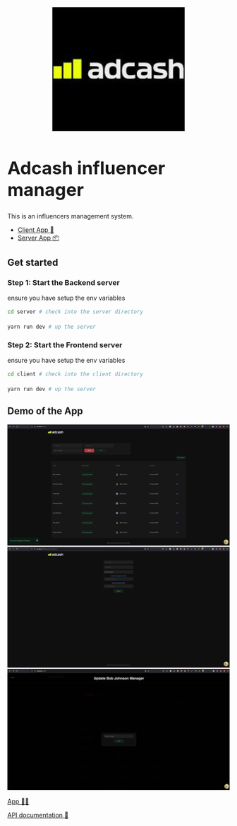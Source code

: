 <div align="center">
  <a href="https://github.com/emmanuelonah/adcash-influencer-manager">
    <img src="./client/src/design-system/assets/icn-logo.jpeg" alt="Logo" width="300" />
  </a>
</div>

<h1 align="left" style="font-size:40px;">Adcash influencer manager</h1>

This is an influencers management system.

* [Client App 🎨](./client/README.md)
* [Server App 📦](./server/README.md)

## Get started

### Step 1: Start the Backend server

ensure you have setup the env variables

```bash
cd server # check into the server directory

yarn run dev # up the server
```

### Step 2: Start the Frontend server

ensure you have setup the env variables

```bash
cd client # check into the client directory

yarn run dev # up the server
```

## Demo of the App

<img src="./client/src/design-system/assets/icn-demo-home.png" alt="List influencers page">
<img src="./client/src/design-system/assets/icn-demo-create.png" alt="Create influencer page">
<img src="./client/src/design-system/assets/icn-demo-update.png" alt="Update influencer page">

[App 👨‍🎨](https://adcash-influencer-manager.netlify.app/)

[API documentation 🤖](https://documenter.getpostman.com/view/7240396/2sAYJ9BJpz#d95807cc-bb9a-41ad-ae05-9be7ebd86ee7)
